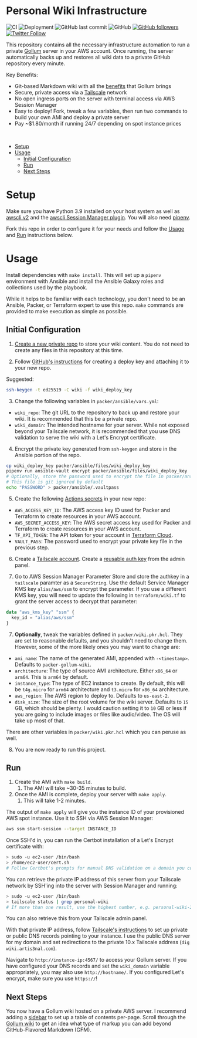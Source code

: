 # Personal Wiki Infrastructure <!-- omit in toc -->

![CI](https://github.com/artis3n/personal-wiki-infra/workflows/CI/badge.svg)
![Deployment](https://github.com/artis3n/personal-wiki-infra/workflows/Apply/badge.svg)
![GitHub last commit](https://img.shields.io/github/last-commit/artis3n/personal-wiki-infra)
![GitHub](https://img.shields.io/github/license/artis3n/personal-wiki-infra)
[![GitHub followers](https://img.shields.io/github/followers/artis3n?style=social)](https://github.com/artis3n/)
[![Twitter Follow](https://img.shields.io/twitter/follow/artis3n?style=social)](https://twitter.com/Artis3n)

This repository contains all the necessary infrastructure automation to run a private [Gollum][] server in your AWS account.
Once running, the server automatically backs up and restores all wiki data to a private GitHub repository every minute.

Key Benefits:
- Git-based Markdown wiki with all the [benefits][gollum benefits] that Gollum brings
- Secure, private access via a [Tailscale][] network
- No open ingress ports on the server with terminal access via AWS Session Manager
- Easy to deploy! Fork, tweak a few variables, then run two commands to build your own AMI and deploy a private server
- Pay ~$1.80/month if running 24/7 depending on spot instance prices

<br>

- [Setup](#setup)
- [Usage](#usage)
  - [Initial Configuration](#initial-configuration)
  - [Run](#run)
  - [Next Steps](#next-steps)

# Setup

Make sure you have Python 3.9 installed on your host system as well as [awscli v2][] and the [awscli Session Manager plugin][]. You will also need [pipenv][].

Fork this repo in order to configure it for your needs and follow the [Usage](#usage) and [Run](#run) instructions below.

# Usage

Install dependencies with `make install`.
This will set up a `pipenv` environment with Ansible and install the Ansible Galaxy roles and collections used by the playbook.

While it helps to be familiar with each technology, you don't need to be an Ansible, Packer, or Terraform expert to use this repo.
`make` commands are provided to make execution as simple as possible.

## Initial Configuration

1. [Create a new private repo][new repo] to store your wiki content. You do not need to create any files in this repository at this time.

2. Follow [GitHub's instructions][deploy key instructions] for creating a deploy key and attaching it to your new repo.

Suggested:

```bash
ssh-keygen -t ed25519 -C wiki -f wiki_deploy_key
```

3. Change the following variables in `packer/ansible/vars.yml`:

- `wiki_repo`: The git URL to the repository to back up and restore your wiki. It is recommended that this be a private repo.
- `wiki_domain`: The intended hostname for your server. While not exposed beyond your Tailscale network, it is recommended that you use DNS validation to serve the wiki with a Let's Encrypt certificate.

4. Encrypt the private key generated from `ssh-keygen` and store in the Ansible portion of the repo.

```bash
cp wiki_deploy_key packer/ansible/files/wiki_deploy_key
pipenv run ansible-vault encrypt packer/ansible/files/wiki_deploy_key
# Optionally, store the password used to encrypt the file in packer/ansible/.vaultpass
# This file is git ignored by default
echo "PASSWORD" > packer/ansible/.vaultpass
```

5. Create the following [Actions secrets][github secrets] in your new repo:

- `AWS_ACCESS_KEY_ID`: The AWS access key ID used for Packer and Terraform to create resources in your AWS account.
- `AWS_SECRET_ACCESS_KEY`: The AWS secret access key used for Packer and Terraform to create resources in your AWS account.
- `TF_API_TOKEN`: The API token for your account in [Terraform Cloud][].
- `VAULT_PASS`: The password used to encrypt your private key file in the previous step.

6. Create a [Tailscale account][]. Create a [reusable auth key][tailscale authkey] from the admin panel.

7. Go to AWS Session Manager Parameter Store and store the authkey in a `tailscale` paramter as a `SecureString`. Use the default Service Manager KMS key `alias/aws/ssm` to encrypt the parameter. If you use a different KMS key, you will need to update the following in `terraform/wiki.tf` to grant the server access to decrypt that parameter:

```tf
data "aws_kms_key" "ssm" {
  key_id = "alias/aws/ssm"
}
```

7. **Optionally**, tweak the variables defined in `packer/wiki.pkr.hcl`. They are set to reasonable defaults, and you shouldn't need to change them. However, some of the more likely ones you may want to change are:

- `ami_name`: The name of the generated AMI, appended with `-<timestamp>`. Defaults to `packer-gollum-wiki`.
- `architecture`: The type of source AMI architecture. Either `x86_64` or `arm64`. This is `arm64` by default.
- `instance_type`: The type of EC2 instance to create. By default, this will be `t4g.micro` for `arm64` architecture and `t3.micro` for `x86_64` architecture.
- `aws_region`: The AWS region to deploy to. Defaults to `us-east-2`.
- `disk_size`: The size of the root volume for the wiki server. Defaults to `15` GB, which should be plenty. I would caution setting it to `10` GB or less if you are going to include images or files like audio/video. The OS will take up most of that.

There are other variables in `packer/wiki.pkr.hcl` which you can peruse as well.

8. You are now ready to run this project.

## Run

1. Create the AMI with `make build`.
    1. The AMI will take ~30-35 minutes to build.
2. Once the AMI is complete, deploy your server with `make apply`.
    1. This will take 1-2 minutes.
    
The output of `make apply` will give you the instance ID of your provisioned AWS spot instance. Use it to SSH via AWS Session Manager:

```bash
aws ssm start-session --target INSTANCE_ID
```

Once SSH'd in, you can run the Certbot installation of a Let's Encrypt certificate with:

```bash
> sudo -u ec2-user /bin/bash
> /home/ec2-user/cert.sh
# Follow Certbot's prompts for manual DNS validation on a domain you control.
```

You can retrieve the private IP address of this server from your Tailscale network by SSH'ing into the server with Session Manager and running:

```bash
> sudo -u ec2-user /bin/bash
> tailscale status | grep personal-wiki
# If more than one result, use the highest number, e.g. personal-wiki-2
```

You can also retrieve this from your Tailscale admin panel.

With that private IP address, follow [Tailscale's instructions][tailscale dns] to set up private or public DNS records pointing to your instance.
I use the public DNS server for my domain and set redirections to the private 10.x Tailscale address (`dig wiki.artis3nal.com`).

Navigate to `http://instance-ip:4567/` to access your Gollum server.
If you have configured your DNS records and set the `wiki_domain` variable appropriately, you may also use `http://hostname/`.
If you configured Let's encrypt, make sure you use `https://`!

## Next Steps

You now have a Gollum wiki hosted on a private AWS server.
I recommend adding a [sidebar][gollum sidebar] to set up a table of contents per-page.
Scroll through the [Gollum wiki][gollum benefits] to get an idea what type of markup you can add beyond GitHub-Flavored Markdown (GFM).

[awscli session manager plugin]: https://docs.aws.amazon.com/systems-manager/latest/userguide/session-manager-working-with-install-plugin.html
[awscli v2]: https://docs.aws.amazon.com/cli/latest/userguide/install-cliv2-linux.html
[deploy key instructions]: https://docs.github.com/en/developers/overview/managing-deploy-keys#deploy-keys
[github secrets]: https://docs.github.com/en/actions/reference/encrypted-secrets
[gollum]: https://github.com/gollum/gollum
[gollum benefits]: https://github.com/gollum/gollum/wiki
[gollum sidebar]: https://github.com/gollum/gollum/wiki#subpages
[new repo]: https://github.com/new/
[pipenv]: https://pypi.org/project/pipenv/
[tailscale]: https://tailscale.com/
[tailscale account]: https://login.tailscale.com/admin
[tailscale authkey]: https://login.tailscale.com/admin/authkeys
[tailscale dns]: https://tailscale.com/kb/1054/dns
[terraform cloud]: https://app.terraform.io/
